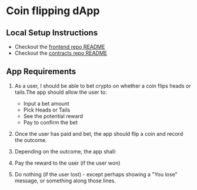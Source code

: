 # Coin flipping dApp

## Local Setup Instructions

- Checkout the [frontend repo README](/dapp)
- Checkout the [contracts repo README](/dapp)

## App Requirements

1. As a user, I should be able to bet crypto on whether a coin flips heads or tails.The app should allow the user to:

   - Input a bet amount
   - Pick Heads or Tails
   - See the potential reward
   - Pay to confirm the bet

2. Once the user has paid and bet, the app should flip a coin and record the outcome.
3. Depending on the outcome, the app shall:
4. Pay the reward to the user (if the user won)
5. Do nothing (if the user lost) - except perhaps showing a "You lose" message, or something along those lines.
